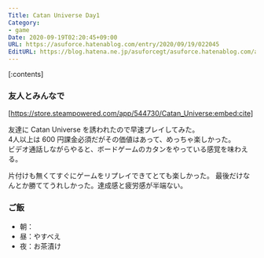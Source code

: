 ```yaml
---
Title: Catan Universe Day1
Category:
- game
Date: 2020-09-19T02:20:45+09:00
URL: https://asuforce.hatenablog.com/entry/2020/09/19/022045
EditURL: https://blog.hatena.ne.jp/asuforcegt/asuforce.hatenablog.com/atom/entry/26006613629574865
---
```


[:contents]

###  友人とみんなで

[https://store.steampowered.com/app/544730/Catan_Universe:embed:cite]

友達に Catan Universe を誘われたので早速プレイしてみた。  
4人以上は 600 円課金必須だがその価値はあって、めっちゃ楽しかった。  
ビデオ通話しながらやると、ボードゲームのカタンをやっている感覚を味わえる。  

片付けも無くてすぐにゲームをリプレイできてとても楽しかった。
最後だけなんとか勝ててうれしかった。達成感と疲労感が半端ない。

### ご飯

- 朝：
- 昼：やすべえ
- 夜：お茶漬け
